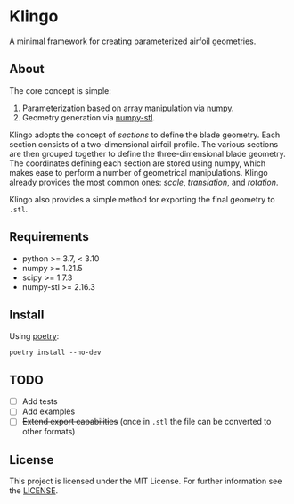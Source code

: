 # Klingo

A minimal framework for creating parameterized airfoil geometries.

## About

The core concept is simple:

  1. Parameterization based on array manipulation via [numpy][numpy].
  2. Geometry generation via [numpy-stl][stl].

Klingo adopts the concept of _sections_ to define the blade geometry. Each
section consists of a two-dimensional airfoil profile. The various sections are
then grouped together to define the three-dimensional blade geometry. The
coordinates defining each section are stored using numpy, which makes ease to
perform a number of geometrical manipulations. Klingo already provides the most
common ones: _scale_, _translation_, and _rotation_.

Klingo also provides a simple method for exporting the final geometry to
`.stl`.

## Requirements

  * python >= 3.7, < 3.10
  * numpy >= 1.21.5
  * scipy >= 1.7.3
  * numpy-stl >= 2.16.3

## Install

Using [poetry][poetry]:

    poetry install --no-dev

## TODO

  * [ ] Add tests
  * [ ] Add examples
  * [ ] ~~Extend export capabilities~~ (once in `.stl` the file can be
    converted to other formats)

## License

This project is licensed under the MIT License. For further information see the
[LICENSE][license].

[poetry]: https://python-poetry.org
[numpy]: https://www.numpy.org
[stl]: https://github.com/WoLpH/numpy-stl
[license]: ./LICENSE
